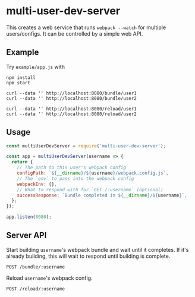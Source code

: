 # multi-user-dev-server

This creates a web service that runs `webpack --watch` for multiple users/configs. It can be controlled by a simple web API.

## Example

Try `example/app.js` with

```
npm install
npm start

curl --data '' http://localhost:8080/bundle/user1
curl --data '' http://localhost:8080/bundle/user2

curl --data '' http://localhost:8080/reload/user1
curl --data '' http://localhost:8080/reload/user2
```

## Usage

```js
const multiUserDevServer = require('multi-user-dev-server');

const app = multiUserDevServer(username => {
  return {
    // The path to this user's webpack config
    configPath: `${__dirname}/${username}/webpack.config.js`,
    // The `env` to pass into the webpack config
    webpackEnv: {},
    // What to respond with for `GET /:username` (optional)
    successResponse: `Bundle completed in ${__dirname}/${username}`,
  };
});

app.listen(8080);
```

## Server API

Start building `username`'s webpack bundle and wait until it completes. If it's already building, this will wait to respond until building is complete.

```
POST /bundle/:username
```


Reload `username`'s webpack config.

```
POST /reload/:username
```
